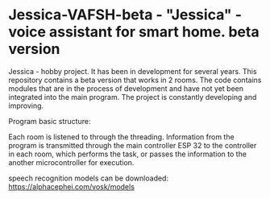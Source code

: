 # Jessica-VAFSH-beta - "Jessica" - voice assistant for smart home. beta version

Jessica - hobby project. It has been in development for several years. This repository contains a beta version that works in 2 rooms. The code contains modules that are in the process of development and have not yet been integrated into the main program. The project is constantly developing and improving.


Program basic structure:

Each room is listened to through the threading. Information from the program is transmitted through the main controller ESP 32 to the controller in each room, which performs the task, or passes the information to the another microcontroller for execution.

speech recognition models can be downloaded: https://alphacephei.com/vosk/models
